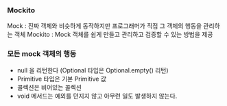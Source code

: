 ### Mockito

Mock : 진짜 객체와 비슷하게 동작하지만 프로그래머가 직접 그 객체의 행동을 관리하는 객체
Mockito : Mock 객체를 쉽게 만들고 관리하고 검증할 수 있는 방법을 제공

### 모든 mock 객체의 행동
- null 을 리턴한다 (Optional 타입은 Optional.empty() 리턴)
- Primitive 타입은 기본 Primitive 값
- 콜렉션은 비어있는 콜렉션
- void 메서드는 예외를 던지지 않고 아무런 일도 발생하지 않는다. 



